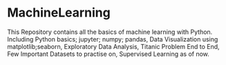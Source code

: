 # MachineLearning

This Repository contains all the basics of machine learning with Python. Including Python basics; jupyter; numpy; pandas, Data Visualization using matplotlib;seaborn, Exploratory Data Analysis, Titanic Problem End to End, Few Important Datasets to practise on, Supervised Learning as of now.
